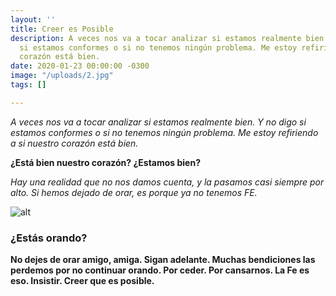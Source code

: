 ```yaml
---
layout: ''
title: Creer es Posible
description: A veces nos va a tocar analizar si estamos realmente bien. Y no digo
  si estamos conformes o si no tenemos ningún problema. Me estoy refiriendo a si nuestro
  corazón está bien.
date: 2020-01-23 00:00:00 -0300
image: "/uploads/2.jpg"
tags: []

---
```

<p><em>A veces nos va a tocar analizar si estamos realmente bien. Y no digo si estamos conformes o si no tenemos ningún problema. Me estoy refiriendo a si nuestro corazón está bien.</em></p>

<p><strong>¿Está bien nuestro corazón? ¿Estamos bien?</strong></p>

<p><em>Hay una realidad que no nos damos cuenta, y la pasamos casi siempre por alto. Si hemos dejado de orar, es porque ya no tenemos FE.</em></p>


![alt](https://images.unsplash.com/photo-1579975096649-e773152b04cb?ixlib=rb-1.2.1&ixid=eyJhcHBfaWQiOjEyMDd9&auto=format&fit=crop&w=1350&q=80)

### ¿Estás orando?

<p><strong>No dejes de orar amigo, amiga. Sigan adelante. Muchas bendiciones las perdemos por no continuar orando. Por ceder. Por cansarnos. La Fe es eso. Insistir. Creer que es posible.</strong></p>